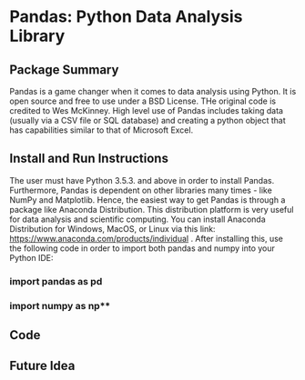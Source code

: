 # Pandas: Python Data Analysis Library
## Package Summary 
  Pandas is a game changer when it comes to data analysis using Python. It is open source and free to use under a BSD License. THe original code is credited to Wes McKinney. High level use of Pandas includes taking data (usually via a CSV file or SQL database) and creating a python object that has capabilities similar to that of Microsoft Excel. 

## Install and Run Instructions
  The user must have Python 3.5.3. and above in order to install Pandas. Furthermore, Pandas is dependent on other libraries many times - like NumPy and Matplotlib. Hence, the easiest way to get Pandas is through a package like Anaconda Distribution. This distribution platform is very useful for data analysis and scientific computing. You can install Anaconda Distribution for Windows, MacOS, or Linux via this link: https://www.anaconda.com/products/individual . After installing this, use the following code in order to import both pandas and numpy into your Python IDE: 
### import pandas as pd 
### import numpy as np**

## Code 

## Future Idea
